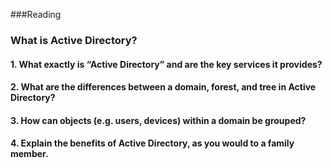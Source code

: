 ###Reading
### What is Active Directory?

#### 1. What exactly is “Active Directory” and are the key services it provides?

#### 2. What are the differences between a domain, forest, and tree in Active Directory?

#### 3. How can objects (e.g. users, devices) within a domain be grouped?

#### 4. Explain the benefits of Active Directory, as you would to a family member.
